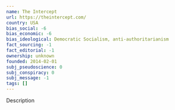 ```yaml
---
name: The Intercept
url: https://theintercept.com/
country: USA
bias_social: -6
bias_economic: -6
bias_ideological: Democratic Socialism, anti-authoritarianism
fact_sourcing: -1
fact_editorial: -1
ownership: unknown
founded: 2014-02-01
subj_pseudoscience: 0
subj_conspiracy: 0
subj_message: -1
tags: []
---
```


Description
